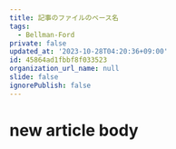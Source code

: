 ```yaml
---
title: 記事のファイルのベース名
tags:
  - Bellman-Ford
private: false
updated_at: '2023-10-28T04:20:36+09:00'
id: 45864ad1fbbf8f033523
organization_url_name: null
slide: false
ignorePublish: false
---
```

# new article body
